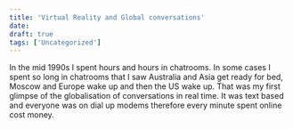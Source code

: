 ```yaml
---
title: 'Virtual Reality and Global conversations'
date: 
draft: true
tags: ['Uncategorized']
---
```


In the mid 1990s I spent hours and hours in chatrooms. In some cases I spent so long in chatrooms that I saw Australia and Asia get ready for bed, Moscow and Europe wake up and then the US wake up. That was my first glimpse of the globalisation of conversations in real time. It was text based and everyone was on dial up modems therefore every minute spent online cost money.